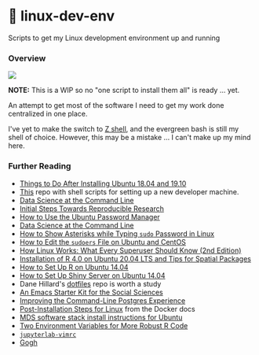 # 🐧 linux-dev-env

Scripts to get my Linux development environment up and running

### Overview

<img src="https://camo.githubusercontent.com/7c9b27101ba491969d016f2f2427c3e066f7bd0b/68747470733a2f2f63646e2e7261776769742e636f6d2f6f64622f6f6666696369616c2d626173682d6c6f676f2f6d61737465722f6173736574732f4c6f676f732f4964656e746974792f504e472f424153485f6c6f676f2d7472616e73706172656e742d62672d636f6c6f722e706e67">

**NOTE:** This is a WIP so no "one script to install them all" is ready ... yet.

An attempt to get most of the software I need to get my work done centralized in one place.

I've yet to make the switch to [Z shell](https://linuxconfig.org/learn-the-basics-of-the-zsh-shell), and the evergreen bash is still
my shell of choice. However, this may be a mistake ... I can't make up my mind here.


### Further Reading

* [Things to Do After Installing Ubuntu 18.04 and 19.10](https://itsfoss.com/things-to-do-after-installing-ubuntu-18-04/)
* [This](https://github.com/donnemartin/dev-setup) repo with shell scripts
for setting up a new developer machine.
* [Data Science at the Command Line](https://www.datascienceatthecommandline.com/)
* [Initial Steps Towards Reproducible Research](https://kbroman.org/steps2rr/)
* [How to Use the Ubuntu Password Manager](https://www.lifewire.com/guide-to-seahorse-tool-2196541)
* [Data Science at the Command Line](https://www.datascienceatthecommandline.com/)
* [How to Show Asterisks while Typing `sudo` Password in Linux](https://www.tecmint.com/show-asterisks-sudo-password-in-linux/)
* [How to Edit the `sudoers` File on Ubuntu and CentOS](https://www.digitalocean.com/community/tutorials/how-to-edit-the-sudoers-file-on-ubuntu-and-centos)
* [How Linux Works: What Every Superuser Should Know (2nd Edition)](https://nostarch.com/howlinuxworks2)
* [Installation of R 4.0 on Ubuntu 20.04 LTS and Tips for Spatial Packages](https://rtask.thinkr.fr/installation-of-r-4-0-on-ubuntu-20-04-lts-and-tips-for-spatial-packages/)
* [How to Set Up R on Ubuntu 14.04](https://www.digitalocean.com/community/tutorials/how-to-set-up-r-on-ubuntu-14-04)
* [How to Set Up Shiny Server on Ubuntu 14.04](https://www.digitalocean.com/community/tutorials/how-to-set-up-shiny-server-on-ubuntu-14-04)
* Dane Hillard's [dotfiles](https://github.com/daneah/dotfiles) repo is worth a study
* [An Emacs Starter Kit for the Social Sciences](https://kieranhealy.org/resources/emacs-starter-kit/)
* [Improving the Command-Line Postgres Experience](https://thoughtbot.com/blog/improving-the-command-line-postgres-experience)
* [Post-Installation Steps for Linux](https://docs.docker.com/engine/install/linux-postinstall/) from the Docker docs
* [MDS software stack install instructions for Ubuntu](https://ubc-mds.github.io/resources_pages/install_ds_stack_ubuntu/)
* [Two Environment Variables for More Robust R Code](https://www.datascienceblog.net/post/programming/more-robust-r-code-with-environment-variables/)
* [`jupyterlab-vimrc`](https://github.com/jwkvam/jupyterlab-vim)
* [Gogh](https://mayccoll.github.io/Gogh/)
